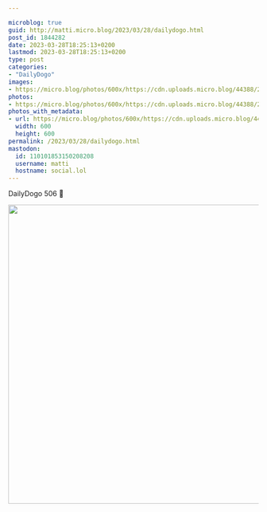 ```yaml
---

microblog: true
guid: http://matti.micro.blog/2023/03/28/dailydogo.html
post_id: 1844282
date: 2023-03-28T18:25:13+0200
lastmod: 2023-03-28T18:25:13+0200
type: post
categories:
- "DailyDogo"
images:
- https://micro.blog/photos/600x/https://cdn.uploads.micro.blog/44388/2023/895c4bd2de.jpg
photos:
- https://micro.blog/photos/600x/https://cdn.uploads.micro.blog/44388/2023/895c4bd2de.jpg
photos_with_metadata:
- url: https://micro.blog/photos/600x/https://cdn.uploads.micro.blog/44388/2023/895c4bd2de.jpg
  width: 600
  height: 600
permalink: /2023/03/28/dailydogo.html
mastodon:
  id: 110101853150208208
  username: matti
  hostname: social.lol
---
```

DailyDogo 506 🐶

<img src="https://micro.blog/photos/600x/https://blog.martin-haehnel.de/uploads/2023/895c4bd2de.jpg" width="600" height="600" alt="" />
